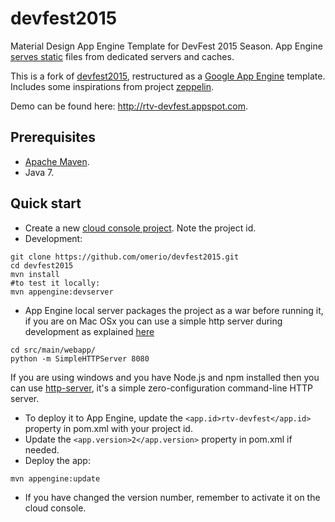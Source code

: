 # devfest2015
Material Design App Engine Template for DevFest 2015 Season. App Engine [serves static](https://cloud.google.com/appengine/docs/java/config/appconfig?hl=en#Java_appengine_web_xml_Static_files_and_resource_files) files from dedicated servers and caches.

This is a fork of [devfest2015](https://github.com/ajmikzer/devfest2015), restructured as a [Google App Engine](https://cloud.google.com/appengine/) template. Includes some inspirations from project [zeppelin](https://github.com/gdg-x/zeppelin).

Demo can be found here: http://rtv-devfest.appspot.com.

## Prerequisites
* [Apache Maven](https://maven.apache.org/download.cgi).
* Java 7.

## Quick start
* Create a new [cloud console project](https://console.developers.google.com/project). Note the project id.
* Development:
```
git clone https://github.com/omerio/devfest2015.git
cd devfest2015
mvn install
#to test it locally:
mvn appengine:devserver
```
* App Engine local server packages the project as a war before running it, if you are on Mac OSx you can use a simple http server during development as explained [here](http://www.andyjamesdavies.com/blog/javascript/simple-http-server-on-mac-os-x-in-seconds)
```
cd src/main/webapp/
python -m SimpleHTTPServer 8080
```
If you are using windows and you have Node.js and npm installed then you can use [http-server](https://www.npmjs.com/package/http-server), it's a simple zero-configuration command-line HTTP server.

* To deploy it to App Engine, update the `<app.id>rtv-devfest</app.id>` property in pom.xml with your project id.
* Update the `<app.version>2</app.version>` property in pom.xml if needed.
* Deploy the app:
```
mvn appengine:update
```
* If you have changed the version number, remember to activate it on the cloud console.
